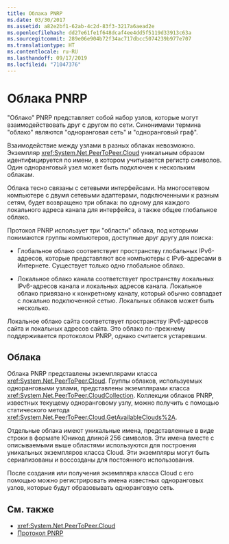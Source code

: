 ```yaml
---
title: Облака PNRP
ms.date: 03/30/2017
ms.assetid: a82e2bf1-62ab-4c2d-83f3-3217a6aead2e
ms.openlocfilehash: dd27e61fe1f648dcaf4ee4dd5f5119d33913c63a
ms.sourcegitcommit: 289e06e904b72f34ac717dbcc5074239b977e707
ms.translationtype: HT
ms.contentlocale: ru-RU
ms.lasthandoff: 09/17/2019
ms.locfileid: "71047376"
---
```

# <a name="pnrp-clouds"></a>Облака PNRP
"Облако" PNRP представляет собой набор узлов, которые могут взаимодействовать друг с другом по сети. Синонимами термина "облако" являются "одноранговая сеть" и "одноранговый граф".  
  
 Взаимодействие между узлами в разных облаках невозможно. Экземпляр <xref:System.Net.PeerToPeer.Cloud> уникальным образом идентифицируется по имени, в котором учитывается регистр символов. Один одноранговый узел может быть подключен к нескольким облакам.  
  
 Облака тесно связаны с сетевыми интерфейсами.  На многосетевом компьютере с двумя сетевыми адаптерами, подключенными к разным сетям, будет возвращено три облака: по одному для каждого локального адреса канала для интерфейса, а также общее глобальное облако.  
  
 Протокол PNRP использует три "области" облака, под которыми понимаются группы компьютеров, доступные друг другу для поиска:  
  
- Глобальное облако соответствует пространству глобальных IPv6-адресов, которые представляют все компьютеры с IPv6-адресами в Интернете. Существует только одно глобальное облако.  
  
- Локальное облако канала соответствует пространству локальных IPv6-адресов канала и локальных адресов канала. Локальное облако привязано к конкретному каналу, который обычно совпадает с локально подключенной сетью. Локальных облаков может быть несколько.  
  
 Локальное облако сайта соответствует пространству IPv6-адресов сайта и локальных адресов сайта. Это облако по-прежнему поддерживается протоколом PNRP, однако считается устаревшим.  
  
## <a name="clouds"></a>Облака  
 Облака PNRP представлены экземплярами класса <xref:System.Net.PeerToPeer.Cloud>. Группы облаков, используемых одноранговыми узлами, представлены экземплярами класса <xref:System.Net.PeerToPeer.CloudCollection>. Коллекции облаков PNRP, известных текущему одноранговому узлу, можно получить с помощью статического метода <xref:System.Net.PeerToPeer.Cloud.GetAvailableClouds%2A>.  
  
 Отдельные облака имеют уникальные имена, представленные в виде строки в формате Юникод длиной 256 символов. Эти имена вместе с описываемыми выше областями используются для построения уникальных экземпляров класса Cloud. Эти экземпляры могут быть сериализованы и воссозданы для постоянного использования.  
  
 После создания или получения экземпляра класса Cloud с его помощью можно регистрировать имена известных одноранговых узлов, которые будут образовывать одноранговую сеть.  
  
## <a name="see-also"></a>См. также

- <xref:System.Net.PeerToPeer.Cloud>
- [Протокол PNRP](peer-name-resolution-protocol.md)
